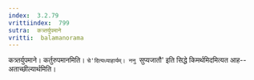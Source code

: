 ```yaml
---
index:  3.2.79
vrittiindex:  799
sutra:  कत्र्तर्युपमाने
vritti:  balamanorama 
---
```


कत्र्तर्युपमाने। कर्तुरुपमानमिति। `चे'दित्यध्याहार्यम्। ननु `सुप्यजातौ' इति सिद्धे किमर्थमिदमित्यत आह-- अताच्छील्यार्थमिति। 

